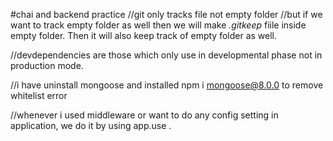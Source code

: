 #chai and backend practice
//git only tracks file not empty folder
//but if we want to track empty folder as well then we will make *.gitkeep* fiile inside empty folder. Then it will also keep track of empty folder as well.

//devdependencies are those which only use in developmental phase not in production mode.

//i have uninstall mongoose and installed npm i mongoose@8.0.0 to remove whitelist error

//whenever i used middleware or want to do any config setting in application, we do it by using app.use .